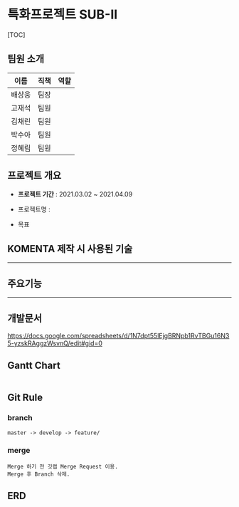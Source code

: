 # 특화프로젝트 SUB-II

[TOC]

## 팀원 소개

| 이름   | 직책 | 역할 |
| ------ | ---- | ---- |
| 배상웅 | 팀장 |      |
| 고재석 | 팀원 |      |
| 김채린 | 팀원 |      |
| 박수아 | 팀원 |      |
| 정혜림 | 팀원 |      |

## 프로젝트 개요

- **프로젝트 기간** : 2021.03.02 ~ 2021.04.09
- 프로젝트명 :

- 목표

## KOMENTA **제작 시** **사용된 기술**

---

## 주요기능

---

## 개발문서

https://docs.google.com/spreadsheets/d/1N7dpt55lEjgBRNpb1RvTBGu16N35-yzskRAggzWsvnQ/edit#gid=0

## Gantt Chart

```

```

## Git Rule

### branch

```
master -> develop -> feature/
```

### merge

```
Merge 하기 전 깃랩 Merge Request 이용.
Merge 후 Branch 삭제.
```

## ERD
